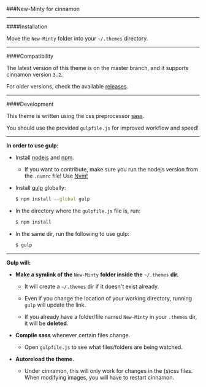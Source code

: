 ###New-Minty for cinnamon

---

####Installation

Move the `New-Minty` folder into your `~/.themes` directory.

---

####Compatibility

The latest version of this theme is on the master branch, and it supports cinnamon version `3.2`.

For older versions, check the available [releases](../../releases).

---

####Development

This theme is written using the css preprocessor [sass](http://sass-lang.com/).

You should use the provided `gulpfile.js` for improved workflow and speed!

---

__In order to use gulp:__

* Install [nodejs](https://nodejs.org/) and [npm](https://www.npmjs.com/).
    * If you want to contribute, make sure you run the nodejs version from the `.nvmrc` file! Use [Nvm!](https://github.com/creationix/nvm)

* Install [gulp](http://gulpjs.com/) globally:
    ```sh
    $ npm install --global gulp
    ```

* In the directory where the `gulpfile.js` file is, run:
    ```sh
    $ npm install
    ```

* In the same dir, run the following to use gulp:
    ```sh
    $ gulp
    ```

---

__Gulp will:__

* __Make a symlink of the__ `New-Minty` __folder inside the__ `~/.themes` __dir.__

    * It will create a `~/.themes` dir if it doesn't exist already.

    * Even if you change the location of your working directory, running `gulp` will update the link.

    * If you already have a folder/file named `New-Minty` in your `.themes` dir, it will be __deleted__.

* __Compile sass__ whenever certain files change.
    * Open `gulpfile.js` to see what files/folders are being watched.

* __Autoreload the theme.__
    * Under cinnamon, this will only work for changes in the (s)css files. When modifying images, you will have to restart cinnamon.
